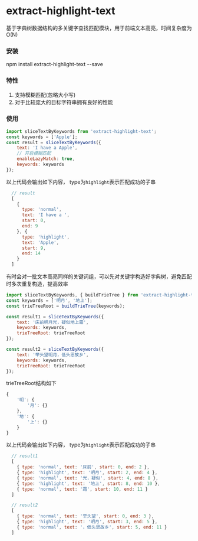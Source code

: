 # extract-highlight-text
基于字典树数据结构的多关键字查找匹配模块，用于前端文本高亮，时间复杂度为O(N)

### 安装
npm install extract-highlight-text --save

### 特性
1. 支持模糊匹配(忽略大小写)
2. 对于比较庞大的目标字符串拥有良好的性能

### 使用
```js
import sliceTextByKeywords from 'extract-highlight-text';
const keywords = ['Apple'];
const result = sliceTextByKeywords({
    text: 'I have a Apple',
    // 开启模糊匹配
    enableLazyMatch: true,
    keywords: keywords
});
```

以上代码会输出如下内容， type为`highlight`表示匹配成功的子串
```js
  // result
  [
    {
      type: 'normal',
      text: 'I have a ',
      start: 0,
      end: 9
    }, {
      type: 'highlight',
      text: 'Apple',
      start: 9,
      end: 14
    }
  ]
```

有时会对一批文本高亮同样的关键词组，可以先对关键字构造好字典树，避免匹配时多次重复构造，提高效率

```js
import sliceTextByKeywords, { buildTrieTree } from 'extract-highlight-text';
const keywords = ['明月', '地上'];
const trieTreeRoot = buildTrieTree(keywords);

const result1 = sliceTextByKeywords({
    text: '床前明月光，疑似地上霜',
    keywords: keywords,
    trieTreeRoot: trieTreeRoot
});

const result2 = sliceTextByKeywords({
    text: '举头望明月，低头思故乡',
    keywords: keywords,
    trieTreeRoot: trieTreeRoot
});
```

trieTreeRoot结构如下
```js
{
    '明': {
        '月': {}
    },
    '地': {
        '上': {}
    }
}
```

以上代码会输出如下内容， type为`highlight`表示匹配成功的子串
```js
  // result1
  [
    { type: 'normal', text: '床前', start: 0, end: 2 },
    { type: 'highlight', text: '明月', start: 2, end: 4 },
    { type: 'normal', text: '光，疑似', start: 4, end: 8 },
    { type: 'highlight', text: '地上', start: 8, end: 10 },
    { type: 'normal', text: '霜', start: 10, end: 11 }
  ]

  // result2
  [
    { type: 'normal', text: '举头望', start: 0, end: 3 },
    { type: 'highlight', text: '明月', start: 3, end: 5 },
    { type: 'normal', text: '，低头思故乡', start: 5, end: 11 }
  ]
```
